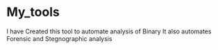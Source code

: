 # My_tools

  I have Created this tool to automate analysis of Binary 
  It also automates Forensic and Stegnographic analysis 


